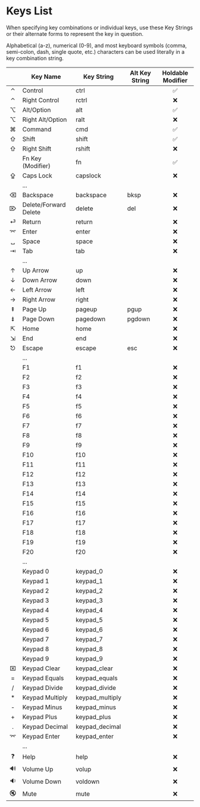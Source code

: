 # Keys List

When specifying key combinations or individual keys, use these Key Strings or their alternate forms to represent the key in question.

Alphabetical (a-z), numerical (0-9), and most keyboard symbols (comma, semi-colon, dash, single quote, etc.) characters can be used literally in a key combination string.


|     |  Key Name                    |  Key String       |  Alt Key String  |  Holdable Modifier  |
|:---:|------------------------------|-------------------|------------------|:-------------------:|
|  ⌃  |  Control                     |  ctrl             |                  |          ✅          |
|  ⌃  |  Right Control               |  rctrl            |                  |          ❌          |
|  ⌥  |  Alt/Option                  |  alt              |                  |          ✅          |
|  ⌥  |  Right Alt/Option            |  ralt             |                  |          ❌          |
|  ⌘  |  Command                     |  cmd              |                  |          ✅          |
|  ⇧  |  Shift                       |  shift            |                  |          ✅          |
|  ⇧  |  Right Shift                 |  rshift           |                  |          ❌          |
|     |  Fn Key (Modifier)           |  fn               |                  |          ✅          |
|  ⇪  |  Caps Lock                   |  capslock         |                  |          ❌          |
|     |  ...                         |                   |                  |                      |
|  ⌫  |  Backspace                   |  backspace        |  bksp            |          ❌          |
|  ⌦  |  Delete/Forward Delete       |  delete           |  del             |          ❌          |
|  ⏎  |  Return                      |  return           |                  |          ❌          |
|  ⌤  |  Enter                       |  enter            |                  |          ❌          |
|  ␣  |  Space                       |  space            |                  |          ❌          |
|  ⇥  |  Tab                         |  tab              |                  |          ❌          |
|     |  ...                         |                   |                  |                      |
|  ↑  |  Up Arrow                    |  up               |                  |          ❌          |
|  ↓  |  Down Arrow                  |  down             |                  |          ❌          |
|  ←  |  Left Arrow                  |  left             |                  |          ❌          |
|  →  |  Right Arrow                 |  right            |                  |          ❌          |
|  ⇞  |  Page Up                     |  pageup           |  pgup            |          ❌          |
|  ⇟  |  Page Down                   |  pagedown         |  pgdown          |          ❌          |
|  ⇱  |  Home                        |  home             |                  |          ❌          |
|  ⇲  |  End                         |  end              |                  |          ❌          |
|  ⎋  |  Escape                      |  escape           |  esc             |          ❌          |
|     |  ...                         |                   |                  |                      |
|     |  F1                          |  f1               |                  |          ❌          |
|     |  F2                          |  f2               |                  |          ❌          |
|     |  F3                          |  f3               |                  |          ❌          |
|     |  F4                          |  f4               |                  |          ❌          |
|     |  F5                          |  f5               |                  |          ❌          |
|     |  F6                          |  f6               |                  |          ❌          |
|     |  F7                          |  f7               |                  |          ❌          |
|     |  F8                          |  f8               |                  |          ❌          |
|     |  F9                          |  f9               |                  |          ❌          |
|     |  F10                         |  f10              |                  |          ❌          |
|     |  F11                         |  f11              |                  |          ❌          |
|     |  F12                         |  f12              |                  |          ❌          |
|     |  F13                         |  f13              |                  |          ❌          |
|     |  F14                         |  f14              |                  |          ❌          |
|     |  F15                         |  f15              |                  |          ❌          |
|     |  F16                         |  f16              |                  |          ❌          |
|     |  F17                         |  f17              |                  |          ❌          |
|     |  F18                         |  f18              |                  |          ❌          |
|     |  F19                         |  f19              |                  |          ❌          |
|     |  F20                         |  f20              |                  |          ❌          |
|     |  ...                         |                   |                  |                      |
|     |  Keypad 0                    |  keypad_0         |                  |          ❌          |
|     |  Keypad 1                    |  keypad_1         |                  |          ❌          |
|     |  Keypad 2                    |  keypad_2         |                  |          ❌          |
|     |  Keypad 3                    |  keypad_3         |                  |          ❌          |
|     |  Keypad 4                    |  keypad_4         |                  |          ❌          |
|     |  Keypad 5                    |  keypad_5         |                  |          ❌          |
|     |  Keypad 6                    |  keypad_6         |                  |          ❌          |
|     |  Keypad 7                    |  keypad_7         |                  |          ❌          |
|     |  Keypad 8                    |  keypad_8         |                  |          ❌          |
|     |  Keypad 9                    |  keypad_9         |                  |          ❌          |
|  ⌧  |  Keypad Clear                |  keypad_clear     |                  |          ❌          |
|  =  |  Keypad Equals               |  keypad_equals    |                  |          ❌          |
|  /  |  Keypad Divide               |  keypad_divide    |                  |          ❌          |
|  *  |  Keypad Multiply             |  keypad_multiply  |                  |          ❌          |
|  -  |  Keypad Minus                |  keypad_minus     |                  |          ❌          |
|  +  |  Keypad Plus                 |  keypad_plus      |                  |          ❌          |
|  .  |  Keypad Decimal              |  keypad_decimal   |                  |          ❌          |
|  ⌤  |  Keypad Enter                |  keypad_enter     |                  |          ❌          |
|     |  ...                         |                   |                  |                      |
|  ❓  |  Help                       |  help             |                  |          ❌          |
|  🔊  |  Volume Up                  |  volup            |                  |          ❌          |
|  🔉  |  Volume Down                |  voldown          |                  |          ❌          |
|  🔇  |  Mute                       |  mute             |                  |          ❌          |